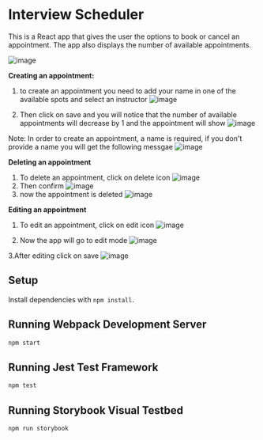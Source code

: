 # Interview Scheduler

This is a React app that gives the user the options to book or cancel an appointment. The app also displays the number of available appointments.

![image](https://user-images.githubusercontent.com/88729973/149241357-8f4c8c0a-693e-4138-b5c1-415625f6225b.png)


**Creating an appointment:**
1. to create an appointment you need to add your name in one of the available spots and select an instructor
![image](https://user-images.githubusercontent.com/88729973/149241461-87acf46d-4d18-4ee1-83df-803502200b58.png)

2. Then click on save and you will notice that the number of available appointments will decrease by 1 and the appointment will show
![image](https://user-images.githubusercontent.com/88729973/149241602-0435e9f7-7228-492b-a5ca-c3ef5a4067b9.png)



Note: In order to create an appointment, a name is required, if you don't provide a name you will get the following messgae
![image](https://user-images.githubusercontent.com/88729973/149242496-ee023437-7a91-4dae-9e53-b63cc77756b1.png)


**Deleting an appointment**
1. To delete an appointment, click on delete icon
 ![image](https://user-images.githubusercontent.com/88729973/149241810-0fe933b4-6bb7-4ae8-bbd8-898cc2fb3002.png)
2. Then confirm
 ![image](https://user-images.githubusercontent.com/88729973/149241883-3eb42411-6767-4685-88cf-036da5edb373.png)
3. now the appointment is deleted
 ![image](https://user-images.githubusercontent.com/88729973/149241987-b867bb25-3d94-4edb-a7a6-9cf30fd54b05.png)



**Editing an appointment**
1. To edit an appointment, click on edit icon
![image](https://user-images.githubusercontent.com/88729973/149242181-66e2f3b5-80c8-4abb-950e-e4faca6f6f07.png)

2. Now the app will go to edit mode
 ![image](https://user-images.githubusercontent.com/88729973/149242270-9c7598b1-5d4f-4f6c-86d8-cc66e798f584.png)

 3.After editing click on save
 ![image](https://user-images.githubusercontent.com/88729973/149242339-eeaf8435-ba58-47c1-8603-3ba83075a91d.png)





## Setup

Install dependencies with `npm install`.

## Running Webpack Development Server

```sh
npm start
```

## Running Jest Test Framework

```sh
npm test
```

## Running Storybook Visual Testbed

```sh
npm run storybook
```
